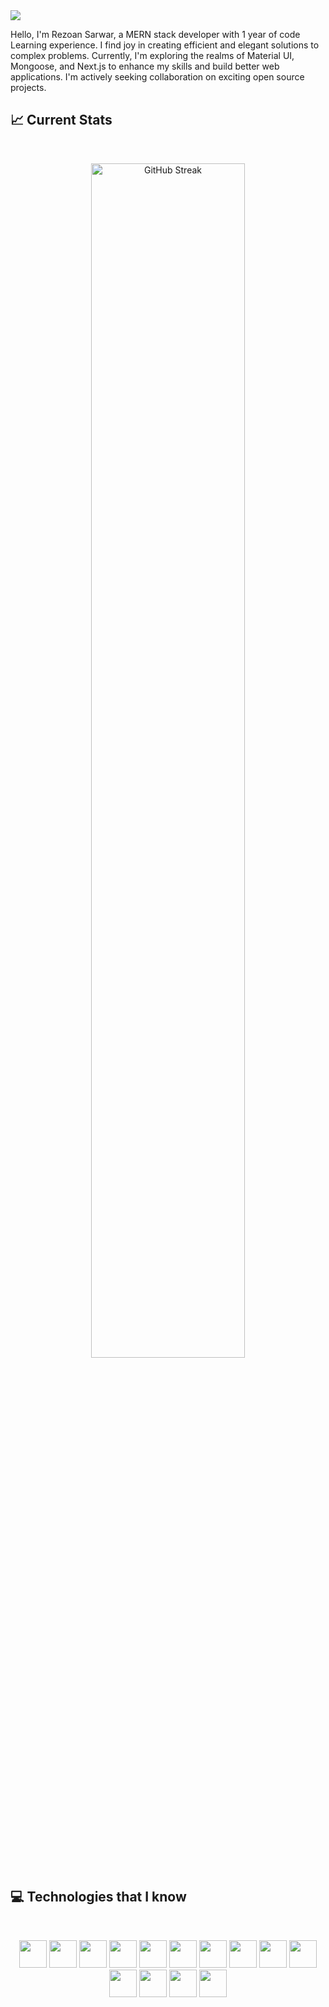 <a href="https://www.linkedin.com/in/rezoansarwar">
<img src="https://i.postimg.cc/0QqykTXX/headerbg.png" />
</a>

Hello, I'm Rezoan Sarwar, a MERN stack developer with 1 year of code Learning experience. I find joy in creating efficient and elegant solutions to complex problems. Currently, I'm exploring the realms of Material UI, Mongoose, and Next.js to enhance my skills and build better web applications. I'm actively seeking collaboration on exciting open source projects.

## :chart_with_upwards_trend: Current Stats

<br />
<p align="center">
  <img width="70%" src="https://github-readme-streak-stats.herokuapp.com?user=Rezoan93" alt="GitHub Streak"" />
</p>

## :computer: Technologies that I know

<br>
<p align="center"> 
<img width="44" height="44" src="https://i.ibb.co/ZmB8ykB/html.png"/>
<img width="44" height="44" src="https://i.ibb.co/sHh2566/css.png"/>
<img width="44" height="44" src="https://i.ibb.co/vkrBqwM/java.png"/>
<img width="44" height="44" src="https://i.ibb.co/yq5YwjD/Bootstrap-logo-svg.png"/>
<img width="44" height="44" src="https://i.ibb.co/4MbpS8F/React-icon-svg.png"/>
<img width="44" height="44" src="https://i.ibb.co/qs7ncgr/Vitejs-logo-svg.png"/>
<img width="44" height="44" src="https://i.ibb.co/pPqrp75/Tailwind-CSS-Logo-svg.png"/>
<img width="44" height="44" src="https://i.ibb.co/JRyjrQq/material-ui.png"/>
  <img width="44" height="44" src="https://i.ibb.co/s6XgVwk/nodejs-1-logo.png"/>
<img width="44" height="44" src="https://i.ibb.co/Lnj4Hgh/express-js.png"/>
<img width="44" height="44" src="https://i.ibb.co/dGGSWMv/firebase.png"/>
<img width="44" height="44" src="https://i.ibb.co/HVdGRgp/mongodb.png"/>
<img width="44" height="44" src="https://i.ibb.co/K5rQpg7/stripe.webp"/>
<img width="44" height="44" src="https://i.ibb.co/gWj8fFy/vercel.png"/>
</p>


<br />


